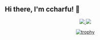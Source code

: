 ## Hi there, I'm ccharfu! 👋

<div align="center">
  <a href="https://github.com/ccharfu">
  <span>
    <img src="https://github-readme-stats.vercel.app/api?username=ccharfu&count_private=true&show_icons=true&&theme=onedark" />
  </span>
  <span>
    <img src="https://github-readme-stats.vercel.app/api/top-langs/?username=ccharfu&theme=onedark&layout=compact" />
  </span>
<div>

[![trophy](https://github-profile-trophy.vercel.app/?username=ccharfu&theme=onedark&rank=SECRET,SSS,SS,S,AAA,AA,A)](https://github.com/ryo-ma/github-profile-trophy)